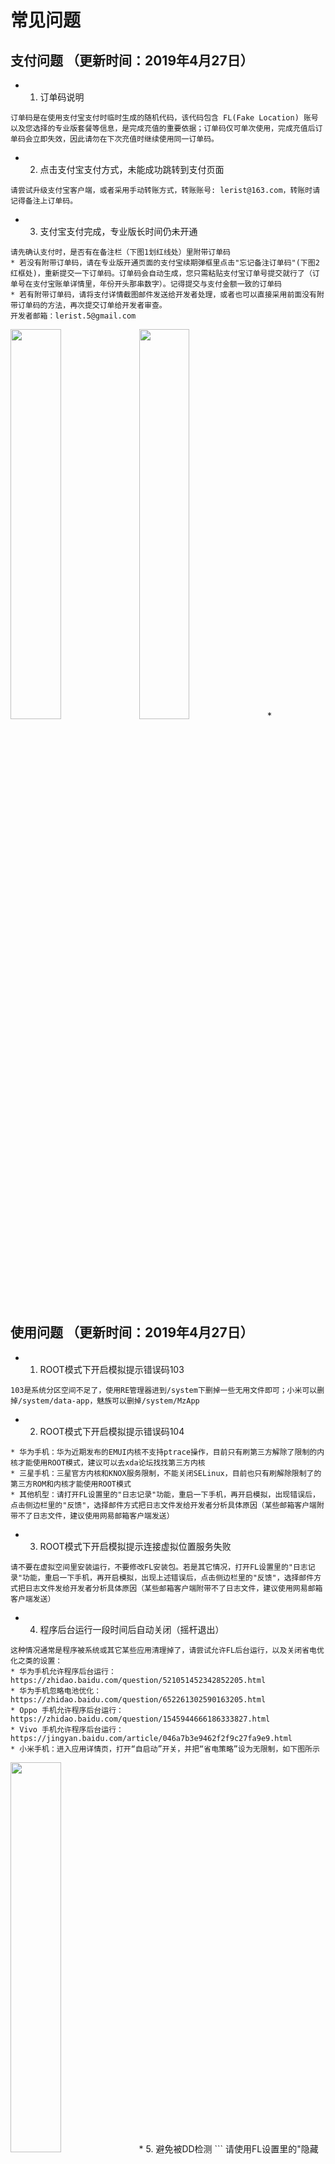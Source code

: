 # 常见问题
## 支付问题 （更新时间：2019年4月27日）
* 1. 订单码说明
```
订单码是在使用支付宝支付时临时生成的随机代码，该代码包含 FL(Fake Location) 账号以及您选择的专业版套餐等信息，是完成充值的重要依据；订单码仅可单次使用，完成充值后订单码会立即失效，因此请勿在下次充值时继续使用同一订单码。
```
* 2. 点击支付宝支付方式，未能成功跳转到支付页面
```
请尝试升级支付宝客户端，或者采用手动转账方式，转账账号: lerist@163.com，转账时请记得备注上订单码。
```
* 3. 支付宝支付完成，专业版长时间仍未开通
```
请先确认支付时，是否有在备注栏（下图1划红线处）里附带订单码
* 若没有附带订单码，请在专业版开通页面的支付宝续期弹框里点击"忘记备注订单码"(下图2红框处)，重新提交一下订单码。订单码会自动生成，您只需粘贴支付宝订单号提交就行了（订单号在支付宝账单详情里，年份开头那串数字）。记得提交与支付金额一致的订单码
* 若有附带订单码，请将支付详情截图邮件发送给开发者处理，或者也可以直接采用前面没有附带订单码的方法，再次提交订单给开发者审查。
开发者邮箱：lerist.5@gmail.com
```
<img src="https://raw.githubusercontent.com/Lerist/fakelocation.github.io/master/FAQ/zh/img/Screenshot_2019-04-27-05-54-30-945_com.eg.android.png" width="40%" height="40%" />       <img src="https://raw.githubusercontent.com/Lerist/fakelocation.github.io/master/FAQ/zh/img/IMG_20190427_041839.jpg" width="40%" height="40%" />
* 
## 使用问题 （更新时间：2019年4月27日）
* 1. ROOT模式下开启模拟提示错误码103
```
103是系统分区空间不足了，使用RE管理器进到/system下删掉一些无用文件即可；小米可以删掉/system/data-app，魅族可以删掉/system/MzApp
```
* 2. ROOT模式下开启模拟提示错误码104
```
* 华为手机：华为近期发布的EMUI内核不支持ptrace操作，目前只有刷第三方解除了限制的内核才能使用ROOT模式，建议可以去xda论坛找找第三方内核
* 三星手机：三星官方内核和KNOX服务限制，不能关闭SELinux，目前也只有刷解除限制了的第三方ROM和内核才能使用ROOT模式
* 其他机型：请打开FL设置里的"日志记录"功能，重启一下手机，再开启模拟，出现错误后，点击侧边栏里的"反馈"，选择邮件方式把日志文件发给开发者分析具体原因（某些邮箱客户端附带不了日志文件，建议使用网易邮箱客户端发送）
```
* 3. ROOT模式下开启模拟提示连接虚拟位置服务失败
```
请不要在虚拟空间里安装运行，不要修改FL安装包。若是其它情况，打开FL设置里的"日志记录"功能，重启一下手机，再开启模拟，出现上述错误后，点击侧边栏里的"反馈"，选择邮件方式把日志文件发给开发者分析具体原因（某些邮箱客户端附带不了日志文件，建议使用网易邮箱客户端发送）
```
* 4. 程序后台运行一段时间后自动关闭（摇杆退出）
```
这种情况通常是程序被系统或其它某些应用清理掉了，请尝试允许FL后台运行，以及关闭省电优化之类的设置：
* 华为手机允许程序后台运行：
https://zhidao.baidu.com/question/521051452342852205.html
* 华为手机忽略电池优化：
https://zhidao.baidu.com/question/652261302590163205.html
* Oppo 手机允许程序后台运行：
https://zhidao.baidu.com/question/1545944666186333827.html
* Vivo 手机允许程序后台运行：
https://jingyan.baidu.com/article/046a7b3e9462f2f9c27fa9e9.html
* 小米手机：进入应用详情页，打开“自启动”开关，并把“省电策略”设为无限制，如下图所示
```
<img src="https://raw.githubusercontent.com/Lerist/fakelocation.github.io/master/FAQ/zh/img/Screenshot_2019-04-27-08-17-37-981_com.miui.secur.png" width="40%" height="40%" />
* 5. 避免被DD检测
```
请使用FL设置里的"隐藏Fake Location"功能重新安装一个随机包名的版本并卸载掉原版，并且确保手机上没有其它虚拟定位软件以及XP框架
```
* 6. 避免被某游戏检测
```
建议使用设置里的"隐藏Fake Location"功能重新安装一个随机包名的版本并卸载掉原版，并且请合理使用模拟软件，速度不要超过5，也不要长时间保持同一速度，尽量避免位置漂移。还有一点，NOROOT模式下不要打开FL设置里的"允许搜索GPS信号"选项
```

